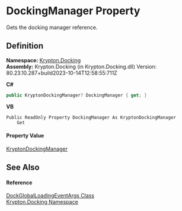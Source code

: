 # DockingManager Property


Gets the docking manager reference.



## Definition
**Namespace:** <a href="98399376-cf41-9454-4b4d-4fab2ca20bc7.md">Krypton.Docking</a>  
**Assembly:** Krypton.Docking (in Krypton.Docking.dll) Version: 80.23.10.287+build2023-10-14T12:58:55:711Z

**C#**
``` C#
public KryptonDockingManager? DockingManager { get; }
```
**VB**
``` VB
Public ReadOnly Property DockingManager As KryptonDockingManager
	Get
```



#### Property Value
<a href="6c9c237d-95cb-a4ce-72c6-cd7684d3287e.md">KryptonDockingManager</a>

## See Also


#### Reference
<a href="375ab97c-c106-e63f-c8ff-753431b74cfb.md">DockGlobalLoadingEventArgs Class</a>  
<a href="98399376-cf41-9454-4b4d-4fab2ca20bc7.md">Krypton.Docking Namespace</a>  
